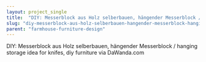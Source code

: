 ```yaml
---
layout: project_single
title:  "DIY: Messerblock aus Holz selberbauen, hängender Messerblock / hanging storage idea for knifes, diy furniture via DaWanda.com"
slug: "diy-messerblock-aus-holz-selberbauen-hangender-messerblock-hanging-storage-idea-for-knifes-diy-furniture"
parent: "farmhouse-furniture-design"
---
```

DIY: Messerblock aus Holz selberbauen, hängender Messerblock / hanging storage idea for knifes, diy furniture via DaWanda.com